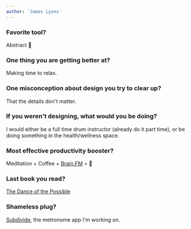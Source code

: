 ```yaml
---
author: 'James Lyons'
---
```


### Favorite tool?

Abstract 😬

### One thing you are getting better at?

Making time to relax.

### One misconception about design you try to clear up?

That the details don't matter.

### If you weren't designing, what would you be doing?

I would either be a full time drum instructor (already do it part time), or be doing something in the health/wellness space.

### Most effective productivity booster?

Meditation + Coffee + [Brain.FM](https://brain.fm/) = 🤯

### Last book you read?

[The Dance of the Possible](http://scottberkun.com/2017/the-dance-of-the-possible/)

### Shameless plug?

[Subdivide](https://play.google.com/store/apps/details?id=io.subdivide), the metronome app I'm working on.
